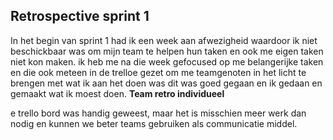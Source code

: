 ## Retrospective sprint 1

In het begin van sprint 1 had ik een week aan afwezigheid waardoor ik niet beschickbaar was om mijn team te helpen hun taken en ook me eigen taken niet kon maken. ik heb me na die week gefocused op me belangerijke taken en die ook meteen in de trelloe gezet om me teamgenoten in het licht te brengen met wat ik aan het doen was dit was goed gegaan en ik gedaan en gemaakt wat ik moest doen.
**Team retro individueel**

e trello bord was handig geweest, maar het is misschien meer werk dan nodig en kunnen we beter teams gebruiken als communicatie middel.
